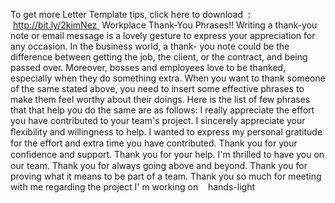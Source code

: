 

To get more Letter Template tips,
 click here to download  :
 http://bit.ly/2kimNez 
Workplace Thank-You Phrases!!
Writing a thank-you note or 
email message is a lovely 
gesture to express your 
appreciation for any occasion.
In the business world, a thank-
you note could be the difference 
between getting the job, the 
client, or the contract, and being 
passed over.
Moreover, bosses and 
employees love to be thanked, 
especially when they do something extra.
When you want to thank 
someone of the same stated 
above, you need to insert some 
effective phrases to make them 
feel worthy about their doings.
Here is the list of few phrases 
that that help you do the same 
are as follows: I really 
appreciate the effort you have 
contributed to your team's 
project. I sincerely appreciate 
your ﬂexibility and willingness 
to help.
 I wanted to express my 
personal gratitude for the effort and extra time you have 
contributed.
 Thank you for your conﬁdence 
and support.
 Thank you for your help. I'm 
thrilled to have you on our team.
 Thank you for always going 
above and beyond.
 Thank you for proving what it 
means to be part of a team.
 Thank you so much for meeting 
with me regarding the project I'
m working on   
hands-light 
